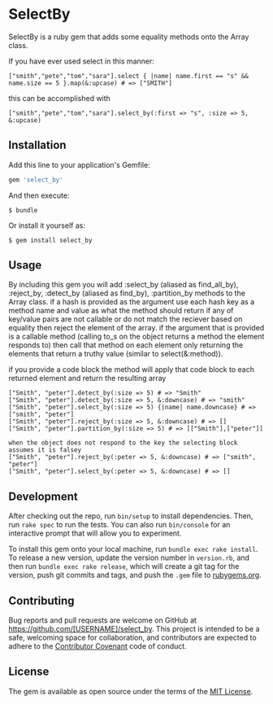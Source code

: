 # SelectBy

SelectBy is a ruby gem that adds some equality methods onto the Array class.

If you have ever used select in this manner:

```
["smith","pete","tom","sara"].select { |name| name.first == "s" && name.size == 5 }.map(&:upcase) # => ["SMITH"]
```
this can be accomplished with

```
["smith","pete","tom","sara"].select_by(:first => "s", :size => 5, &:upcase)
```

## Installation

Add this line to your application's Gemfile:

```ruby
gem 'select_by'
```

And then execute:

    $ bundle

Or install it yourself as:

    $ gem install select_by

## Usage

By including this gem you will add :select_by (aliased as find_all_by), :reject_by, :detect_by (aliased as find_by), :partition_by methods to the Array class. if a hash is provided as the argument use each hash key as a method name and value as what the method should return if any of key/value pairs are not callable or do not match the reciever based on equality then reject the element of the array.  if the argument that is provided is a callable method (calling to_s on the object returns a method the element responds to) then call that method on each element only returning the elements that return a truthy value (similar to select(&:method)).

if you provide a code block the method will apply that code block to each returned element and return the resulting array

```
["Smith", "peter"].detect_by(:size => 5) # => "Smith"
["Smith", "peter"].detect_by(:size => 5, &:downcase) # => "smith"
["Smith", "peter"].select_by(:size => 5) {|name| name.downcase} # => ["smith", "peter"]
["Smith", "peter"].reject_by(:size => 5, &:downcase) # => []
["Smith", "peter"].partition_by(:size => 5) # => [["Smith"],["peter"]]

when the object does not respond to the key the selecting block assumes it is falsey
["Smith", "peter"].reject_by(:peter => 5, &:downcase) # => ["smith", "peter"]
["Smith", "peter"].select_by(:peter => 5, &:downcase) # => []
```

## Development

After checking out the repo, run `bin/setup` to install dependencies. Then, run `rake spec` to run the tests. You can also run `bin/console` for an interactive prompt that will allow you to experiment.

To install this gem onto your local machine, run `bundle exec rake install`. To release a new version, update the version number in `version.rb`, and then run `bundle exec rake release`, which will create a git tag for the version, push git commits and tags, and push the `.gem` file to [rubygems.org](https://rubygems.org).

## Contributing

Bug reports and pull requests are welcome on GitHub at https://github.com/[USERNAME]/select_by. This project is intended to be a safe, welcoming space for collaboration, and contributors are expected to adhere to the [Contributor Covenant](http://contributor-covenant.org) code of conduct.


## License

The gem is available as open source under the terms of the [MIT License](http://opensource.org/licenses/MIT).

